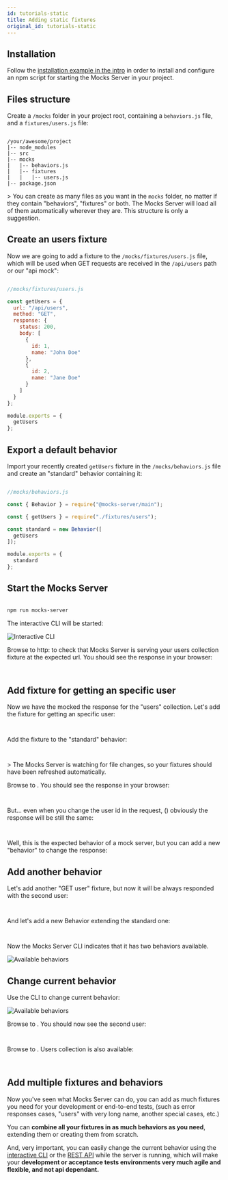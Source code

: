 ```yaml
---
id: tutorials-static
title: Adding static fixtures
original_id: tutorials-static
---
```

## Installation

Follow the [installation example in the intro](get-started-intro.md#installation) in order to install and configure an npm script for starting the Mocks Server in your project.

## Files structure

Create a `/mocks` folder in your project root, containing a `behaviors.js` file, and a `fixtures/users.js` file:

```

/your/awesome/project
|-- node_modules
|-- src
|-- mocks
|   |-- behaviors.js
|   |-- fixtures
|   |   |-- users.js
|-- package.json

```

&gt; You can create as many files as you want in the `mocks` folder, no matter if they contain "behaviors", "fixtures" or both. The Mocks Server will load all of them automatically wherever they are. This structure is only a suggestion.

## Create an users fixture

Now we are going to add a fixture to the `/mocks/fixtures/users.js` file, which will be used when GET requests are received in the `/api/users` path or our "api mock":

```javascript

//mocks/fixtures/users.js

const getUsers = {
  url: "/api/users",
  method: "GET",
  response: {
    status: 200,
    body: [
      {
        id: 1,
        name: "John Doe"
      },
      {
        id: 2,
        name: "Jane Doe"
      }
    ]
  }
};

module.exports = {
  getUsers
};

```

## Export a default behavior

Import your recently created `getUsers` fixture in the `/mocks/behaviors.js` file and create an "standard" behavior containing it:

```javascript

//mocks/behaviors.js

const { Behavior } = require("@mocks-server/main");

const { getUsers } = require("./fixtures/users");

const standard = new Behavior([
  getUsers
]);

module.exports = {
  standard
};

```

## Start the Mocks Server

```bash

npm run mocks-server

```

The interactive CLI will be started:

![Interactive CLI](/img/tutorials-static-01.png)

Browse to http: to check that Mocks Server is serving your users collection fixture at the expected url. You should see the response in your browser:

```json



```

## Add fixture for getting an specific user

Now we have the mocked the response for the "users" collection. Let's add the fixture for getting an specific user:

```javascript



```

Add the fixture to the "standard" behavior:

```javascript



```

&gt; The Mocks Server is watching for file changes, so your fixtures should have been refreshed automatically.

Browse to . You should see the response in your browser:

```json



```

But... even when you change the user id in the request, () obviously the response will be still the same:

```json



```

Well, this is the expected behavior of a mock server, but you can add a new "behavior" to change the response:

## Add another behavior

Let's add another "GET user" fixture, but now it will be always responded with the second user:

```javascript



```

And let's add a new Behavior extending the standard one:

```javascript



```

Now the Mocks Server CLI indicates that it has two behaviors available.

![Available behaviors](/img/tutorials-static-02.png)

## Change current behavior

Use the CLI to change current behavior:

![Available behaviors](/img/tutorials-static-03.gif)

Browse to . You should now see the second user:

```json



```

Browse to . Users collection is also available:

```json



```

## Add multiple fixtures and behaviors

Now you've seen what Mocks Server can do, you can add as much fixtures you need for your development or end-to-end tests, (such as error responses cases, "users" with very long name, another special cases, etc.)

You can **combine all your fixtures in as much behaviors as you need**, extending them or creating them from scratch.

And, very important, you can easily change the current behavior using the [interactive CLI](configuration-interactive-cli.md) or the [REST API](configuration-rest-api.md) while the server is running, which will make your **development or acceptance tests environments very much agile and flexible, and not api dependant.**
